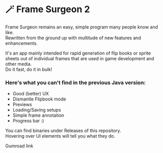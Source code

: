 # 🪄 Frame Surgeon 2 

Frame Surgeon remains an easy, simple program many people know and like.  
Rewritten from the ground up with multitude of new features and enhancements.

It's an app mainly intended for rapid generation of flip books or sprite sheets out of individual frames that are used in game development and other media.  
Do it fast, do it in bulk!

### Here's what you can't find in the previous Java version:

- Good (better) UX
- Dismantle Flipbook mode
- Previews
- Loading/Saving setups
- Simple frame annotation
- Progress bar :)

You can find binaries under Releases of this repository.  
Hovering over UI elements will tell you what they do.

Gumroad link

